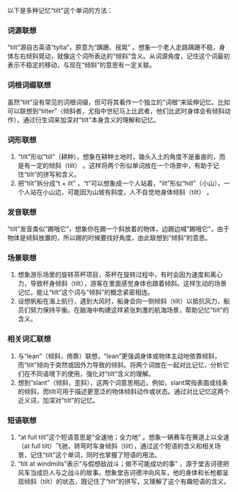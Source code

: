 以下是多种记忆“tilt”这个单词的方法：

### 词源联想
“tilt”源自古英语“tylta”，原意为“蹒跚、摇晃” 。想象一个老人走路蹒跚不稳，身体左右倾斜晃动，就像这个词所表达的“倾斜”含义。从词源角度，记住这个词最初表示不稳定的移动，与现在“倾斜”的意思有一定关联。

### 词根词缀联想
虽然“tilt”没有常见的词根词缀，但可将其看作一个独立的“词根”来延伸记忆。比如可以联想到“tilter”（倾斜者，尤指中世纪马上比武者，他们比武时身体会有倾斜动作），通过衍生词来加深对“tilt”本身含义的理解和记忆。

### 词形联想
1. “tilt”形似“till”（耕种），想象在耕种土地时，锄头入土的角度不是垂直的，而是有一定的倾斜（tilt） 。这样将两个形似单词放在一个场景中，有助于记住“tilt”的拼写和含义。
2. 把“tilt”拆分成“t + ilt” ，“t”可以想象成一个人站着，“ilt”形似“hill”（小山），一个人站在小山边，可能因为山坡有斜度，人不自觉地身体倾斜（tilt） 。

### 发音联想
“tilt”发音类似“踢哦它”，想象你在踢一个斜放着的物体，边踢边喊“踢哦它”，由于物体是倾斜放置的，所以踢的时候要找好角度，由此联想到“倾斜”的意思。

### 场景联想
1. 想象游乐场里的旋转茶杯项目，茶杯在旋转过程中，有时会因为速度和离心力，导致杯身倾斜（tilt），游客在里面感觉身体也跟着倾斜。这样生动的场景记忆，能让“tilt”这个词与“倾斜”的概念紧密相连。
2. 设想帆船在海上航行，遇到大风时，船身会向一侧倾斜（tilt）以抵抗风力，船员们努力保持平衡。在脑海中构建这样紧张刺激的航海场景，帮助记忆“tilt”的含义。

### 相关词汇联想
1. 与“lean”（倾斜，倚靠）联想，“lean”更强调身体或物体主动地依靠倾斜，而“tilt”倾向于突然或因外力导致的倾斜。将两个词放在一起对比记忆，分析它们在不同语境下的使用，强化对“tilt”含义的理解。
2. 想到“slant”（倾斜，歪斜），这两个词意思相近。例如，slant常指表面或线条的倾斜，而tilt可用于描述更宽泛的物体倾斜动作或状态。通过对比记忆这两个近义词，加深对“tilt”的记忆。

### 短语联想
1. “at full tilt”这个短语意思是“全速地；全力地” 。想象一辆赛车在赛道上以全速（at full tilt）飞驰，转弯时车身倾斜（tilt），通过这个短语的含义和相关场景，记住“tilt”这个单词，同时也掌握了短语的用法。
2. “tilt at windmills”表示“与假想敌战斗；做不可能成功的事” ，源于堂吉诃德把风车当成巨人与之战斗的故事。想象堂吉诃德冲向风车，他的身体和长枪都呈现倾斜（tilt）的状态，既记住了“tilt”的拼写，又理解了这个有趣短语的含义。 